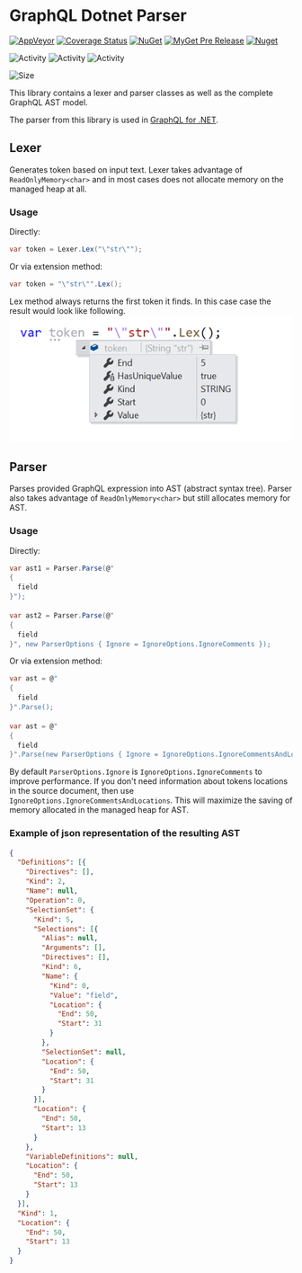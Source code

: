 # GraphQL Dotnet Parser

[![AppVeyor](https://img.shields.io/appveyor/ci/graphql-dotnet-ci/parser.svg)](https://ci.appveyor.com/project/graphql-dotnet-ci/parser)
[![Coverage Status](https://coveralls.io/repos/github/graphql-dotnet/parser/badge.svg?branch=master)](https://coveralls.io/github/graphql-dotnet/parser?branch=master)
[![NuGet](https://img.shields.io/nuget/v/GraphQL-Parser.svg)](https://www.nuget.org/packages/GraphQL-Parser)
[![MyGet Pre Release](https://img.shields.io/myget/graphql-dotnet/vpre/GraphQL-Parser?label=myget)](https://www.myget.org/F/graphql-dotnet/api/v3/index.json)
[![Nuget](https://img.shields.io/nuget/dt/GraphQL-Parser)](https://www.nuget.org/packages/GraphQL-Parser)

![Activity](https://img.shields.io/github/commit-activity/w/graphql-dotnet/parser)
![Activity](https://img.shields.io/github/commit-activity/m/graphql-dotnet/parser)
![Activity](https://img.shields.io/github/commit-activity/y/graphql-dotnet/parser)

![Size](https://img.shields.io/github/repo-size/graphql-dotnet/parser)

This library contains a lexer and parser classes as well as the complete GraphQL AST model.

The parser from this library is used in [GraphQL for .NET](https://github.com/graphql-dotnet/graphql-dotnet).

## Lexer

Generates token based on input text. Lexer takes advantage of `ReadOnlyMemory<char>` and in most cases
does not allocate memory on the managed heap at all.

### Usage

Directly:

```c#
var token = Lexer.Lex("\"str\"");
```

Or via extension method:

```c#
var token = "\"str\"".Lex();
```

Lex method always returns the first token it finds. In this case case the result would look like following.
![lexer example](assets/lexer-example.png)

## Parser

Parses provided GraphQL expression into AST (abstract syntax tree). Parser also takes advantage of
`ReadOnlyMemory<char>` but still allocates memory for AST.

### Usage

Directly:

```c#
var ast1 = Parser.Parse(@"
{
  field
}");

var ast2 = Parser.Parse(@"
{
  field
}", new ParserOptions { Ignore = IgnoreOptions.IgnoreComments });
```

Or via extension method:

```c#
var ast = @"
{
  field
}".Parse();

var ast = @"
{
  field
}".Parse(new ParserOptions { Ignore = IgnoreOptions.IgnoreCommentsAndLocations });
```

By default `ParserOptions.Ignore` is `IgnoreOptions.IgnoreComments` to improve performance.
If you don't need information about tokens locations in the source document, then use `IgnoreOptions.IgnoreCommentsAndLocations`.
This will maximize the saving of memory allocated in the managed heap for AST.

### Example of json representation of the resulting AST

```json
{
  "Definitions": [{
    "Directives": [],
    "Kind": 2,
    "Name": null,
    "Operation": 0,
    "SelectionSet": {
      "Kind": 5,
      "Selections": [{
        "Alias": null,
        "Arguments": [],
        "Directives": [],
        "Kind": 6,
        "Name": {
          "Kind": 0,
          "Value": "field",
          "Location": {
            "End": 50,
            "Start": 31
          }
        },
        "SelectionSet": null,
        "Location": {
          "End": 50,
          "Start": 31
        }
      }],
      "Location": {
        "End": 50,
        "Start": 13
      }
    },
    "VariableDefinitions": null,
    "Location": {
      "End": 50,
      "Start": 13
    }
  }],
  "Kind": 1,
  "Location": {
    "End": 50,
    "Start": 13
  }
}
```
